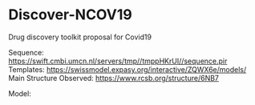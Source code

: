 # Discover-NCOV19
Drug discovery toolkit proposal for Covid19

Sequence: https://swift.cmbi.umcn.nl/servers/tmp//tmppHKrUI//sequence.pir  
Templates: https://swissmodel.expasy.org/interactive/ZQWX6e/models/  
Main Structure Observed: https://www.rcsb.org/structure/6NB7

Model:
